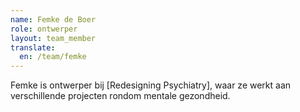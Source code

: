 ```yaml
---
name: Femke de Boer
role: ontwerper
layout: team_member
translate:
  en: /team/femke
---
```

Femke is ontwerper bij [Redesigning Psychiatry], waar ze werkt aan verschillende projecten rondom mentale gezondheid.

[Redesigining Psychiatry]: https://www.redesiginingpsychiatry.org/
